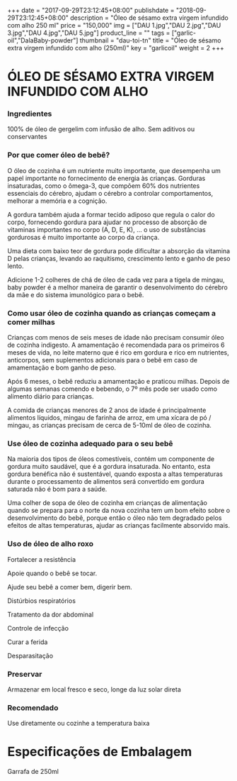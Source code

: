 +++
date = "2017-09-29T23:12:45+08:00"
publishdate = "2018-09-29T23:12:45+08:00"
description = "Óleo de sésamo extra virgem infundido com alho 250 ml"
price = "150,000"
img = ["DAU 1.jpg","DAU 2.jpg","DAU 3.jpg","DAU 4.jpg","DAU 5.jpg"]
product_line = ""
tags = ["garlic-oil","DalaBaby-powder"]
thumbnail = "dau-toi-tn"
title = "Óleo de sésamo extra virgem infundido com alho (250ml)"
key = "garlicoil"
weight = 2
+++

# ÓLEO DE SÉSAMO EXTRA VIRGEM INFUNDIDO COM ALHO

### Ingredientes
100% de óleo de gergelim com infusão de alho. Sem aditivos ou conservantes

### Por que comer óleo de bebê?

O óleo de cozinha é um nutriente muito importante, que desempenha um papel importante no fornecimento de energia às crianças. Gorduras insaturadas, como o ômega-3, que compõem 60% dos nutrientes essenciais do cérebro, ajudam o cérebro a controlar comportamentos, melhorar a memória e a cognição.

A gordura também ajuda a formar tecido adiposo que regula o calor do corpo, fornecendo gordura para ajudar no processo de absorção de vitaminas importantes no corpo (A, D, E, K), ... o uso de substâncias gordurosas é muito importante ao corpo da criança.

Uma dieta com baixo teor de gordura pode dificultar a absorção da vitamina D pelas crianças, levando ao raquitismo, crescimento lento e ganho de peso lento.

Adicione 1-2 colheres de chá de óleo de cada vez para a tigela de mingau, baby powder é a melhor maneira de garantir o desenvolvimento do cérebro da mãe e do sistema imunológico para o bebê.

### Como usar óleo de cozinha quando as crianças começam a comer milhas

Crianças com menos de seis meses de idade não precisam consumir óleo de cozinha indigesto. A amamentação é recomendada para os primeiros 6 meses de vida, no leite materno que é rico em gordura e rico em nutrientes, anticorpos, sem suplementos adicionais para o bebê em caso de amamentação e bom ganho de peso.

Após 6 meses, o bebê reduziu a amamentação e praticou milhas. Depois de algumas semanas comendo e bebendo, o 7º mês pode ser usado como alimento diário para crianças.

A comida de crianças menores de 2 anos de idade é principalmente alimentos líquidos, mingau de farinha de arroz, em uma xícara de pó / mingau, as crianças precisam de cerca de 5-10ml de óleo de cozinha.

### Use óleo de cozinha adequado para o seu bebê

Na maioria dos tipos de óleos comestíveis, contém um componente de gordura muito saudável, que é a gordura insaturada. No entanto, esta gordura benéfica não é sustentável, quando exposta a altas temperaturas durante o processamento de alimentos será convertido em gordura saturada não é bom para a saúde.

Uma colher de sopa de óleo de cozinha em crianças de alimentação quando se prepara para o norte da nova cozinha tem um bom efeito sobre o desenvolvimento do bebê, porque então o óleo não tem degradado pelos efeitos de altas temperaturas, ajudar as crianças facilmente absorvido mais.

### Uso de óleo de alho roxo
Fortalecer a resistência

Apoie quando o bebê se tocar.

Ajude seu bebê a comer bem, digerir bem.

Distúrbios respiratórios

Tratamento da dor abdominal

Controle de infecção

Curar a ferida

Desparasitação

### Preservar

Armazenar em local fresco e seco, longe da luz solar direta

### Recomendado

Use diretamente ou
cozinhe a temperatura baixa

# Especificações de Embalagem
Garrafa de 250ml
